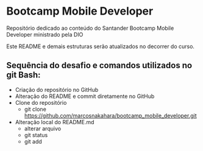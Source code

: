 # Bootcamp Mobile Developer
Repositório dedicado ao conteúdo do Santander Bootcamp Mobile Developer ministrado pela DIO

Este README e demais estruturas serão atualizados no decorrer do curso.

## Sequência do desafio e comandos utilizados no git Bash:
 - Criação do repositório no GitHub
 - Alteração do README e commit diretamente no GitHub
 - Clone do repositório
     - git clone https://github.com/marcosnakahara/bootcamp_mobile_developer.git
 - Alteração local do README.md
     - alterar arquivo
     - git status
     - git add 
    